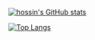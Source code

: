 [![hossin's GitHub stats](https://github-readme-stats-git-master-hossinasaadi.vercel.app/api?username=hossinasaadi&count_private=true&show_icons=true&include_all_commits=true)](https://github.com/hossinasaadi)

[![Top Langs](https://github-readme-stats-git-master-hossinasaadi.vercel.app/api/top-langs/?username=hossinasaadi&layout=compact&langs_count=10&hide=Perl,SCSS,C,C%2B%2B,Assembly,Objective-C,Jupyter%20Notebook,Shell,TypeScript)](https://github.com/hossinasaadi)
